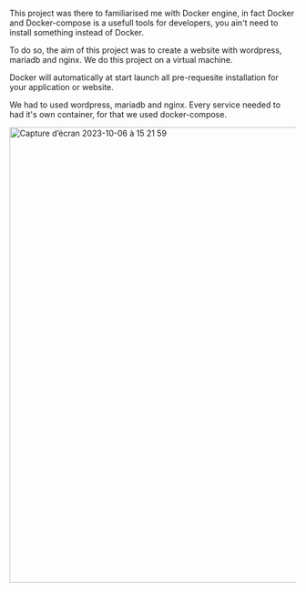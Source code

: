 This project was there to familiarised me with Docker engine, in fact Docker and Docker-compose is a usefull tools for developers, you ain't need to install something instead of Docker. 

To do so, the aim of this project was to create a website with wordpress, mariadb and nginx. We do this project on a virtual machine.

Docker will automatically at start launch all pre-requesite installation for your application or website.

We had to used wordpress, mariadb and nginx. Every service needed to had it's own container, for that we used docker-compose.

<img width="800" alt="Capture d’écran 2023-10-06 à 15 21 59" src="https://github.com/mmatthie98/42/assets/92974943/e7e1456c-2b95-463e-87fc-70b852cfaedf">

